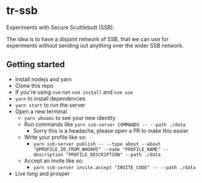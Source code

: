 # tr-ssb

Experiments with Secure Scuttlebutt (SSB).

The idea is to have a disjoint network of SSB, that we can use for experiments without sending out anything over the wider SSB network.

## Getting started

- Install nodejs and yarn
- Clone this repo
- If you're using `nvm` run `nvm install` and `nvm use`
- `yarn` to install dependencies
- `yarn start` to run the server
- Open a new terminal
  - `yarn whoami` to see your new identity
  - Run commands like `yarn ssb-server COMMANDS -- --path ./data`
    - Sorry this is a headache, please open a PR to make this easier
  - Write your profile like so:
    - `yarn ssb-server publish -- --type about --about "@PROFILE_ID_FROM_WHOAMI" --name "PROFILE_NAME" --description "PROFILE_DESCRIPTION" --path ./data`
  - Accept an invite like so:
    - `yarn ssb-server invite.accept "INVITE_CODE" -- --path ./data`
- Live long and prosper
